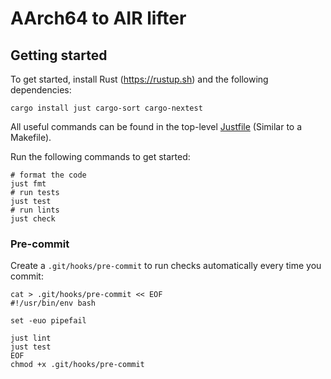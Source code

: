 # AArch64 to AIR lifter

## Getting started

To get started, install Rust (https://rustup.sh) and the following dependencies:

```shell
cargo install just cargo-sort cargo-nextest
```

All useful commands can be found in the top-level [Justfile](./Justfile) (Similar to a Makefile).

Run the following commands to get started:

```shell
# format the code
just fmt
# run tests
just test
# run lints
just check
```

### Pre-commit

Create a `.git/hooks/pre-commit` to run checks automatically every time you commit:

```shell
cat > .git/hooks/pre-commit << EOF
#!/usr/bin/env bash

set -euo pipefail

just lint
just test
EOF
chmod +x .git/hooks/pre-commit
```
